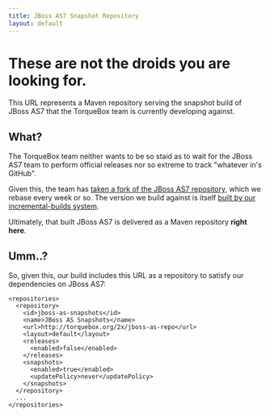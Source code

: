 ```yaml
---
title: JBoss AS7 Snapshot Repository
layout: default
---
```


[asfork]: https://github.com/torquebox/jboss-as
[asci]: https://torquebox.ci.cloudbees.com/job/jboss-as7/

# These are not the droids you are looking for.

This URL represents a Maven repository serving the snapshot build of
JBoss AS7 that the TorqueBox team is currently developing against.

## What?

The TorqueBox team neither wants to be so staid as to wait for the
JBoss AS7 team to perform official releases nor so extreme to 
track "whatever in's GitHub".

Given this, the team has [taken a fork of the JBoss AS7 repository][asfork],
which we rebase every week or so.  The version we build against
is itself [built by our incremental-builds system][asci].

Ultimately, that built JBoss AS7 is delivered as a Maven repository
**right here**.

## Umm..?

So, given this, our build includes this URL as a repository to satisfy
our dependencies on JBoss AS7:

    <repositories>
      <repository>
        <id>jboss-as-snapshots</id>
        <name>JBoss AS Snapshots</name>
        <url>http://torquebox.org/2x/jboss-as-repo</url>
        <layout>default</layout>
        <releases>
          <enabled>false</enabled>
        </releases>
        <snapshots>
          <enabled>true</enabled>
          <updatePolicy>never</updatePolicy>
        </snapshots>
      </repository>
      ...
    </repositories>
